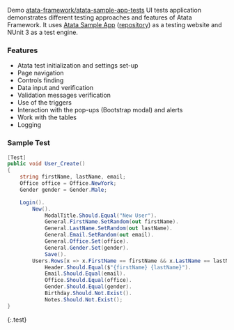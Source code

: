 Demo [atata-framework/atata-sample-app-tests](https://github.com/atata-framework/atata-sample-app-tests) UI tests application demonstrates different testing approaches and features of Atata Framework.
It uses [Atata Sample App](https://demo.atata.io/#!/) ([repository](https://github.com/atata-framework/atata-sample-app)) as a testing website and NUnit 3 as a test engine.

### Features

* Atata test initialization and settings set-up
* Page navigation
* Controls finding
* Data input and verification
* Validation messages verification
* Use of the triggers
* Interaction with the pop-ups (Bootstrap modal) and alerts
* Work with the tables
* Logging

### Sample Test

```cs
[Test]
public void User_Create()
{
    string firstName, lastName, email;
    Office office = Office.NewYork;
    Gender gender = Gender.Male;

    Login().
        New().
            ModalTitle.Should.Equal("New User").
            General.FirstName.SetRandom(out firstName).
            General.LastName.SetRandom(out lastName).
            General.Email.SetRandom(out email).
            General.Office.Set(office).
            General.Gender.Set(gender).
            Save().
        Users.Rows[x => x.FirstName == firstName && x.LastName == lastName && x.Email == email && x.Office == office].View().
            Header.Should.Equal($"{firstName} {lastName}").
            Email.Should.Equal(email).
            Office.Should.Equal(office).
            Gender.Should.Equal(gender).
            Birthday.Should.Not.Exist().
            Notes.Should.Not.Exist();
}
```
{:.test}